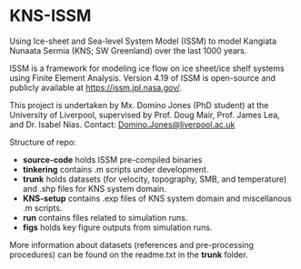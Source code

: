 # KNS-ISSM
Using Ice-sheet and Sea-level System Model (ISSM) to model Kangiata Nunaata Sermia (KNS; SW Greenland) over the last 1000 years.

ISSM is a framework for modeling ice flow on ice sheet/ice shelf systems using Finite Element Analysis. Version 4.19 of ISSM is open-source and publicly available at https://issm.jpl.nasa.gov/.

This project is undertaken by Mx. Domino Jones (PhD student) at the University of Liverpool, supervised by Prof. Doug Mair, Prof. James Lea, and Dr. Isabel Nias. 
Contact: Domino.Jones@liverpool.ac.uk

Structure of repo:
- **source-code** holds ISSM pre-compiled binaries
- **tinkering** contains .m scripts under development.
- **trunk** holds datasets (for velocity, topography, SMB, and temperature) and .shp files for KNS system domain.
- **KNS-setup** contains .exp files of KNS system domain and miscellanous .m scripts.
-  **run** contains files related to simulation runs.
- **figs** holds key figure outputs from simulation runs.

More information about datasets (references and pre-processing procedures) can be found on the readme.txt in the **trunk** folder.
